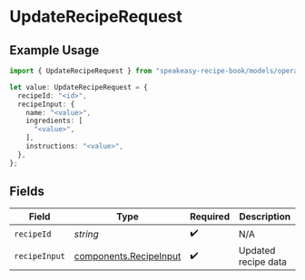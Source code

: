 # UpdateRecipeRequest

## Example Usage

```typescript
import { UpdateRecipeRequest } from "speakeasy-recipe-book/models/operations";

let value: UpdateRecipeRequest = {
  recipeId: "<id>",
  recipeInput: {
    name: "<value>",
    ingredients: [
      "<value>",
    ],
    instructions: "<value>",
  },
};
```

## Fields

| Field                                                            | Type                                                             | Required                                                         | Description                                                      |
| ---------------------------------------------------------------- | ---------------------------------------------------------------- | ---------------------------------------------------------------- | ---------------------------------------------------------------- |
| `recipeId`                                                       | *string*                                                         | :heavy_check_mark:                                               | N/A                                                              |
| `recipeInput`                                                    | [components.RecipeInput](../../models/components/recipeinput.md) | :heavy_check_mark:                                               | Updated recipe data                                              |
